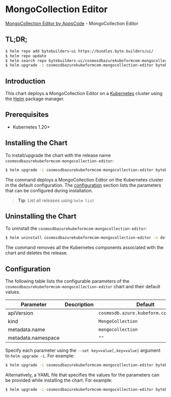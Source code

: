 # MongoCollection Editor

[MongoCollection Editor by AppsCode](https://byte.builders) - MongoCollection Editor

## TL;DR;

```bash
$ helm repo add bytebuilders-ui https://bundles.byte.builders/ui/
$ helm repo update
$ helm search repo bytebuilders-ui/cosmosdbazurekubeformcom-mongocollection-editor --version=v0.4.18
$ helm upgrade -i cosmosdbazurekubeformcom-mongocollection-editor bytebuilders-ui/cosmosdbazurekubeformcom-mongocollection-editor -n default --create-namespace --version=v0.4.18
```

## Introduction

This chart deploys a MongoCollection Editor on a [Kubernetes](http://kubernetes.io) cluster using the [Helm](https://helm.sh) package manager.

## Prerequisites

- Kubernetes 1.20+

## Installing the Chart

To install/upgrade the chart with the release name `cosmosdbazurekubeformcom-mongocollection-editor`:

```bash
$ helm upgrade -i cosmosdbazurekubeformcom-mongocollection-editor bytebuilders-ui/cosmosdbazurekubeformcom-mongocollection-editor -n default --create-namespace --version=v0.4.18
```

The command deploys a MongoCollection Editor on the Kubernetes cluster in the default configuration. The [configuration](#configuration) section lists the parameters that can be configured during installation.

> **Tip**: List all releases using `helm list`

## Uninstalling the Chart

To uninstall the `cosmosdbazurekubeformcom-mongocollection-editor`:

```bash
$ helm uninstall cosmosdbazurekubeformcom-mongocollection-editor -n default
```

The command removes all the Kubernetes components associated with the chart and deletes the release.

## Configuration

The following table lists the configurable parameters of the `cosmosdbazurekubeformcom-mongocollection-editor` chart and their default values.

|     Parameter      | Description |                      Default                      |
|--------------------|-------------|---------------------------------------------------|
| apiVersion         |             | <code>cosmosdb.azure.kubeform.com/v1alpha1</code> |
| kind               |             | <code>MongoCollection</code>                      |
| metadata.name      |             | <code>mongocollection</code>                      |
| metadata.namespace |             | <code>""</code>                                   |


Specify each parameter using the `--set key=value[,key=value]` argument to `helm upgrade -i`. For example:

```bash
$ helm upgrade -i cosmosdbazurekubeformcom-mongocollection-editor bytebuilders-ui/cosmosdbazurekubeformcom-mongocollection-editor -n default --create-namespace --version=v0.4.18 --set apiVersion=cosmosdb.azure.kubeform.com/v1alpha1
```

Alternatively, a YAML file that specifies the values for the parameters can be provided while
installing the chart. For example:

```bash
$ helm upgrade -i cosmosdbazurekubeformcom-mongocollection-editor bytebuilders-ui/cosmosdbazurekubeformcom-mongocollection-editor -n default --create-namespace --version=v0.4.18 --values values.yaml
```
